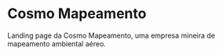 # Cosmo Mapeamento

Landing page da Cosmo Mapeamento, uma empresa mineira de mapeamento ambiental aéreo.
